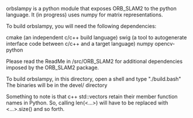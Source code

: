 orbslampy is a python module that exposes ORB_SLAM2 to the python language. It (in progress) uses numpy for matrix representations.

To build orbslampy, you will need the following dependencies:

cmake (an independent c/c++ build language)
swig (a tool to autogenerate interface code between c/c++ and a target language)
numpy
opencv-python

Please read the ReadMe in /src/ORB_SLAM2 for additional dependencies imposed by the ORB_SLAM2 package.

To build orbslampy, in this directory, open a shell and type "./build.bash"
The binaries will be in the devel/ directory

Something to note is that c++ std::vectors retain their member function names in Python.
So, calling len(<...>) will have to be replaced with <...>.size() and so forth.

